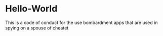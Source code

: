 # Hello-World
This is a code of conduct for the use bombardment apps that are used in spying on a spouse of cheatet
